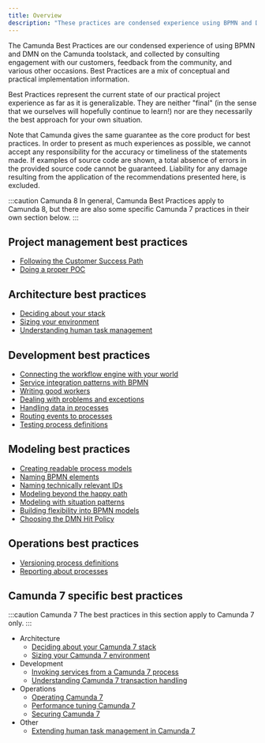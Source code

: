 ```yaml
---
title: Overview
description: "These practices are condensed experience using BPMN and DMN on the Camunda toolstack, and are a mix of conceptual and practical implementation information."
---
```


The Camunda Best Practices are our condensed experience of using BPMN and DMN on the Camunda toolstack, and collected by consulting engagement with our customers, feedback from the community, and various other occasions. Best Practices are a mix of conceptual and practical implementation information.

Best Practices represent the current state of our practical project experience as far as it is generalizable. They are neither "final" (in the sense that we ourselves will hopefully continue to learn!) nor are they necessarily the best approach for your own situation.

Note that Camunda gives the same guarantee as the core product for best practices. In order to present as much experiences as possible, we cannot accept any responsibility for the accuracy or timeliness of the statements made. If examples of source code are shown, a total absence of errors in the provided source code cannot be guaranteed. Liability for any damage resulting from the application of the recommendations presented here, is excluded.

:::caution Camunda 8
In general, Camunda Best Practices apply to Camunda 8, but there are also some specific Camunda 7 practices in their own section below.
:::

## Project management best practices

- [Following the Customer Success Path](../management/following-the-customer-success-path/)
- [Doing a proper POC](../management/doing-a-proper-poc/)

## Architecture best practices

- [Deciding about your stack](../architecture/deciding-about-your-stack/)
- [Sizing your environment](../architecture/sizing-your-environment/)
- [Understanding human task management](../architecture/understanding-human-tasks-management/)

## Development best practices

- [Connecting the workflow engine with your world](../development/connecting-the-workflow-engine-with-your-world)
- [Service integration patterns with BPMN](../development/service-integration-patterns)
- [Writing good workers](../development/writing-good-workers)
- [Dealing with problems and exceptions](../development/dealing-with-problems-and-exceptions)
- [Handling data in processes](../development/handling-data-in-processes)
- [Routing events to processes](../development/routing-events-to-processes)
- [Testing process definitions](../development/testing-process-definitions)

## Modeling best practices

- [Creating readable process models](../modeling/creating-readable-process-models/)
- [Naming BPMN elements](../modeling/naming-bpmn-elements/)
- [Naming technically relevant IDs](../modeling/naming-technically-relevant-ids/)
- [Modeling beyond the happy path](../modeling/modeling-beyond-the-happy-path/)
- [Modeling with situation patterns](../modeling/modeling-with-situation-patterns/)
- [Building flexibility into BPMN models](../modeling/building-flexibility-into-bpmn-models/)
- [Choosing the DMN Hit Policy](../modeling/choosing-the-dmn-hit-policy/)

## Operations best practices

- [Versioning process definitions](../operations/versioning-process-definitions/)
- [Reporting about processes](../operations/reporting-about-processes/)

## Camunda 7 specific best practices

:::caution Camunda 7
The best practices in this section apply to Camunda 7 only.
:::

- Architecture
  - [Deciding about your Camunda 7 stack](../architecture/deciding-about-your-stack-c7/)
  - [Sizing your Camunda 7 environment](../architecture/sizing-your-environment-c7/)
- Development
  - [Invoking services from a Camunda 7 process](../development/invoking-services-from-the-process-c7/)
  - [Understanding Camunda 7 transaction handling](../development/understanding-transaction-handling-c7/)
- Operations
  - [Operating Camunda 7](../operations/operating-camunda-c7/)
  - [Performance tuning Camunda 7](../operations/performance-tuning-camunda-c7/)
  - [Securing Camunda 7](../operations/securing-camunda-c7/)
- Other
  - [Extending human task management in Camunda 7](../architecture/extending-human-task-management-c7/)
